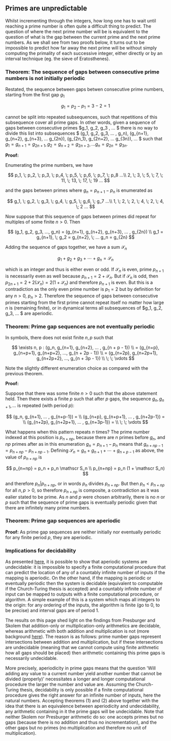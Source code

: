 ## Primes are unpredictable

Whilst incrementing through the integers, how long one has to wait until reaching a prime number is often quite a difficult thing to predict.  The question of where the next prime number will be is equivalent to the question of what is the gap between the current prime and the next prime numbers.  As we shall see from two proofs below, it turns out to be impossible to predict how far away the next prime will be without simply computing the primality of each successive integer, either directly or by an interval technique (eg. the sieve of Eratosthenes).  

### Theorem: The sequence of gaps between consecutive prime numbers is not initially periodic

Restated, the sequence between gaps betwen consecutive prime numbers, starting from the first gap $g_1$

$$
g_1 = p_2 - p_1 = 3-2 = 1
$$            

cannot be split into repeated subsequences, such that repetitions of this subsequence cover all prime gaps.  In other words, given a sequence of gaps between consecutive primes $g_1, g_2, g_3 , ... $ there is no way to divide this list into subsequences $ (g_1, g_2, g_3, ... , g_n), (g_{n+1}, g_{n+2}, g_{n+3}, ... g_{2n}), (g_{2n_1}, g_{2n+2}, ... g_{3n}), ... $ such that $g_1 = g_{n+1} = g_{2n+1}, g_2 = g_{n+2} = g_{2n+2}, ... g_n = g_{2n} = g_{3n}$.  

**Proof:** 

Enumerating the prime numbers, we have

$$
p_1, \; p_2, \; p_3, \; p_4, \; p_5, \; p_6, \; p_7, \; p_8 ...\\
2, \; 3, \; 5, \; 7, \; 11, \; 13, \; 17, \; 19 ...
$$

and the gaps between primes where $g_n = p_{n+1} - p_n$ is enumerated as

$$
g_1, \; g_2, \; g_3, \; g_4, \; g_5, \; g_6, \; g_7 ...\\
1, \; 2, \; 2, \; 4, \; 2, \; 4, \; 2 ...
$$

Now suppose that this sequence of gaps between primes did repeat for multiples of some finite $n > 0$.  Then

$$
(g_1, g_2, g_3, ..., g_n) = (g_{n+1}, g_{n+2}, g_{n+3}, ... , g_{2n}) \\
g_1 = g_{n+1}, \; g_2 = g_{n+2}, \; ... g_n = g_{2n}
$$

Adding the sequence of gaps together, we have a sum $\mathscr S_n$ 

$$
g_1 + g_2 + g_3 + \cdots + g_n = \mathscr S_n
$$

which is an integer and thus is either even or odd.  If $\mathscr S_n$ is even, prime $p_{n+1}$ is necessarily even as well because $p_{n+1} = 2 + \mathscr S_n$.  But if $\mathscr S_n$ is odd, then $p_{2n+1} = 2 + 2(\mathscr S_n) = 2(1 + \mathscr S_n)$ and therefore $p_{n+1}$ is even. But this is a contradiction as the only even prime number is $p_1 = 2$ but by definition for any $n > 0$, $p_n > 2$.  Therefore the sequence of gaps between consecutive primes starting from the first prime cannot repeat itself no matter how large $n$ is (remaining finite), or in dynamical terms all subsequences of $g_1, g_2, g_3, ... $ are aperiodic.

### Theorem: Prime gap sequences are not eventually periodic

In symbols, there does not exist finite $n, p$ such that 

$$
\exists n, p : (g_n, g_{n+1}, g_{n+2}, ... , g_{n + p - 1}) \\
= (g_{n+p}, g_{n+p+1}, g_{n+p+2}, ..., g_{n + 2p - 1}) \\
= (g_{n+2p}, g_{n+2p+1}, g_{n+2p+2}, ..., g_{n + 3p - 1}) \\
\; \; \vdots
$$

Note the slightly different enumeration choice as compared with the previous theorem.

**Proof:**

Suppose that there was some finite $n>0$ such that the above statement held.  Then there exists a finite $p$ such that after $p$ gaps, the sequence $g_n, g_{n+1}, ...$ is repeated (with period $p$):

$$
(g_n, g_{n+1}, ... , g_{n+p-1}) = \\
(g_{n+p}, g_{n+p+1}, ... , g_{n+2p-1}) = \\
(g_{n+2p}, g_{n+2p+1}, ... , g_{n+3p-1}) = \\
\; \; \vdots
$$

What happens when this pattern repeats $n$ times?  The prime number indexed at this position is $p_{n+np}$, because there are $n$ primes before $g_n$, and $np$ primes after as in this enumeration $g_n = p_{n+1} - p_n$ means that $g_{n+np-1} = p_{n + np} - p_{n+np-1}$.   Defining $\mathscr S_n = g_n + g_{n+1} + \cdots + g_{n+p-1}$ as above, the value of $p_{n+np}$ is 

$$
p_{n+np} = p_n + p_n \mathscr S_n \\
p_{n+np} = p_n (1 + \mathscr S_n)
$$

and therefore $p_n \rvert p_{n+np}$, or in words $p_n$ divides $p_{n+np}$.  But then $p_n < p_{n+np}$ for all $n, p>0$, so therefore $p_{n+np}$ is composite, a contradiction as it was ealier stated to be prime. As $n$ and $p$ were chosen arbitrarily, there is no $n$ or $p$ such that the sequence of prime gaps is eventually periodic given that there are infinitely many prime numbers.  

### Theorem: Prime gap sequences are aperiodic

**Proof:** As prime gap sequences are neither initially nor eventually periodic for any finite period $p$, they are aperiodic.

### Implications for decidability

As presented [here](https://blbadger.github.io/solvable-periodicity.html), it is possible to show that aperiodic systems are undecidable: it is impossible to specify a finite computational procedure that can predict the location of any of a countably infinite number of inputs if the mapping is aperiodic.  On the other hand, if the mapping is periodic or eventually periodic then the system is decidable (equivalent to computable if the Church-Turing thesis is accepted) and a countably infinite number of input can be mapped to outputs with a finite computational procedure, or algorithm. A simple example of this is a system which maps all integers to the origin: for any ordering of the inputs, the algorithm is finite (go to 0, to be precise) and interval gaps are of period 1.  

The results on this page shed light on the findings from Presburger and Skolem that addition-only or multiplication-only arithmetics are decidable, whereas arithmetic with both addition and multiplication is not (more background [here](https://blbadger.github.io/solvable-periodicity.html)).  The reason is as follows: prime number gaps represent intersections between addition and multiplication, but if these intersections are undecidable (meaning that we cannot compute using finite arithmetic how all gaps should be placed) then arithmetic containing this prime gaps is necessarily undecidable. 

More precisely, aperiodicity in prime gaps means that the question 'Will adding any value to a current number yield another number that cannot be divided (properly)' necessitates a longer and longer computational procedure the larger the number and value are.  Assuming the Church-Turing thesis, decidability is only possible if a finite computational procedure gives the right answer for an infinite number of inputs, here the natural numbers.  Accepting theorems (1) and (2) above together with the idea that there is an equivalence between aperiodicity and undecidability, any arithmetic containing in it the prime gaps will be undecidable.  Note that neither Skolem nor Presburger arithmetic do so: one accepts primes but no gaps (because there is no addition and thus no incrementation), and the other gaps but no primes (no multiplication and therefore no unit of multiplication). 


### 












